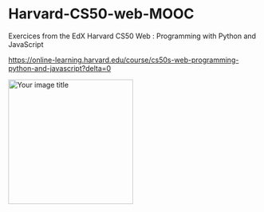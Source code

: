 # Harvard-CS50-web-MOOC
Exercices from the EdX Harvard CS50 Web : Programming with Python and JavaScript



https://online-learning.harvard.edu/course/cs50s-web-programming-python-and-javascript?delta=0

<img src="https://maketime.blog/wp-content/uploads/2020/02/harvard-university-vector-logo-600x161.png" alt="Your image title" width="250"/>
